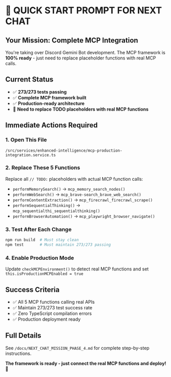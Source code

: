 # 🚀 QUICK START PROMPT FOR NEXT CHAT

## Your Mission: Complete MCP Integration

You're taking over Discord Gemini Bot development. The MCP framework is **100% ready** - just need to replace placeholder functions with real MCP calls.

## Current Status
- ✅ **273/273 tests passing**
- ✅ **Complete MCP framework built**
- ✅ **Production-ready architecture**
- 🔧 **Need to replace TODO placeholders with real MCP functions**

## Immediate Actions Required

### 1. Open This File
`/src/services/enhanced-intelligence/mcp-production-integration.service.ts`

### 2. Replace These 5 Functions
Replace all `// TODO:` placeholders with actual MCP function calls:
- `performMemorySearch()` → `mcp_memory_search_nodes()`
- `performWebSearch()` → `mcp_brave-search_brave_web_search()`
- `performContentExtraction()` → `mcp_firecrawl_firecrawl_scrape()`
- `performSequentialThinking()` → `mcp_sequentialthi_sequentialthinking()`
- `performBrowserAutomation()` → `mcp_playwright_browser_navigate()`

### 3. Test After Each Change
```bash
npm run build  # Must stay clean
npm test       # Must maintain 273/273 passing
```

### 4. Enable Production Mode
Update `checkMCPEnvironment()` to detect real MCP functions and set `this.isProductionMCPEnabled = true`

## Success Criteria
- ✅ All 5 MCP functions calling real APIs
- ✅ Maintain 273/273 test success rate
- ✅ Zero TypeScript compilation errors
- ✅ Production deployment ready

## Full Details
See `/docs/NEXT_CHAT_MISSION_PHASE_4.md` for complete step-by-step instructions.

**The framework is ready - just connect the real MCP functions and deploy! 🎯**

